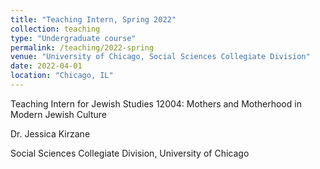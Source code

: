 ```yaml
---
title: "Teaching Intern, Spring 2022"
collection: teaching
type: "Undergraduate course"
permalink: /teaching/2022-spring
venue: "University of Chicago, Social Sciences Collegiate Division"
date: 2022-04-01
location: "Chicago, IL"
---
```


Teaching Intern for Jewish Studies 12004: Mothers and Motherhood in Modern Jewish Culture

Dr. Jessica Kirzane

Social Sciences Collegiate Division, University of Chicago